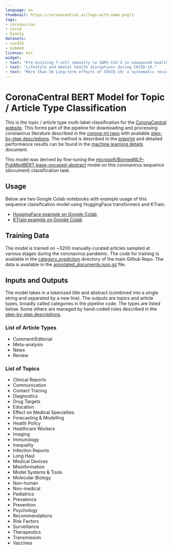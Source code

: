 ```yaml
---
language: en
thumbnail: https://coronacentral.ai/logo-with-name.png?1
tags:
- coronavirus
- covid
- bionlp
datasets:
- cord19
- pubmed
license: mit
widget:
- text: "Pre-existing T-cell immunity to SARS-CoV-2 in unexposed healthy controls in Ecuador, as detected with a COVID-19 Interferon-Gamma Release Assay."
- text: "Lifestyle and mental health disruptions during COVID-19."
- text: "More than 50 Long-term effects of COVID-19: a systematic review and meta-analysis"
---
```

# CoronaCentral BERT Model for Topic / Article Type Classification

This is the topic / article type multi-label classification for the [CoronaCentral website](https://coronacentral.ai). This forms part of the pipeline for downloading and processing coronavirus literature described in the [corona-ml repo](https://github.com/jakelever/corona-ml) with available [step-by-step descriptions](https://github.com/jakelever/corona-ml/blob/master/stepByStep.md). The method is described in the [preprint](https://doi.org/10.1101/2020.12.21.423860) and detailed performance results can be found in the [machine learning details](https://github.com/jakelever/corona-ml/blob/master/machineLearningDetails.md) document.

This model was derived by fine-tuning the [microsoft/BiomedNLP-PubMedBERT-base-uncased-abstract](https://huggingface.co/microsoft/BiomedNLP-PubMedBERT-base-uncased-abstract) model on this coronavirus sequence (document) classification task.

## Usage

Below are two Google Colab notebooks with example usage of this sequence classification model using HuggingFace transformers and KTrain.

- [HuggingFace example on Google Colab](https://colab.research.google.com/drive/1cBNgKd4o6FNWwjKXXQQsC_SaX1kOXDa4?usp=sharing)
- [KTrain example on Google Colab](https://colab.research.google.com/drive/1h7oJa2NDjnBEoox0D5vwXrxiCHj3B1kU?usp=sharing)

## Training Data

The model is trained on ~3200 manually-curated articles sampled at various stages during the coronavirus pandemic. The code for training is available in the [category\_prediction](https://github.com/jakelever/corona-ml/tree/master/category_prediction) directory of the main Github Repo. The data is available in the [annotated_documents.json.gz](https://github.com/jakelever/corona-ml/blob/master/category_prediction/annotated_documents.json.gz) file.

## Inputs and Outputs

The model takes in a tokenized title and abstract (combined into a single string and separated by a new line). The outputs are topics and article types, broadly called categories in the pipeline code. The types are listed below. Some others are managed by hand-coded rules described in the [step-by-step descriptions](https://github.com/jakelever/corona-ml/blob/master/stepByStep.md).

### List of Article Types 

- Comment/Editorial
- Meta-analysis
- News
- Review

### List of Topics

- Clinical Reports
- Communication
- Contact Tracing
- Diagnostics
- Drug Targets
- Education
- Effect on Medical Specialties
- Forecasting & Modelling
- Health Policy
- Healthcare Workers
- Imaging
- Immunology
- Inequality
- Infection Reports
- Long Haul
- Medical Devices
- Misinformation
- Model Systems & Tools
- Molecular Biology
- Non-human
- Non-medical
- Pediatrics
- Prevalence
- Prevention
- Psychology
- Recommendations
- Risk Factors
- Surveillance
- Therapeutics
- Transmission
- Vaccines
